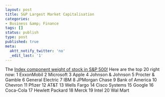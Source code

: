 ```yaml
---
layout: post
title: S&P Largest Market Capitalisation
categories:
- Business &amp; Finance
tags: []
status: publish
type: post
published: true
meta:
  aktt_notify_twitter: 'no'
  _edit_last: '1'
---
```

The [ Index component weight of stock in S&P 500!](http://www.indexarb.com/indexComponentWtsSP500.html) Here are the top 20 right now: 1 ExxonMobil 2 Microsoft 3 Apple 4 Johnson & Johnson 5 Procter & Gamble 6 General Electric 7 IBM 8 JPMorgan Chase 9 Bank of America 10 Chevron 11 Pfizer 12 AT&T 13 Wells Fargo 14 Cisco Systems 15 Google 16 Coca-Cola 17 Hewlett Packard 18 Merck 19 Intel 20 Wal Mart
